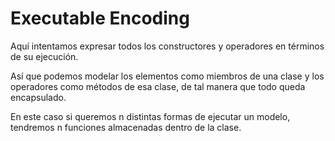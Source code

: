 # Executable Encoding

Aquí intentamos expresar todos los constructores y operadores en términos de su ejecución.

Así que podemos modelar los elementos como miembros de una clase y los operadores como métodos de esa clase, de tal manera que todo queda encapsulado.

En este caso si queremos n distintas formas de ejecutar un modelo, tendremos n funciones almacenadas dentro de la clase. 

